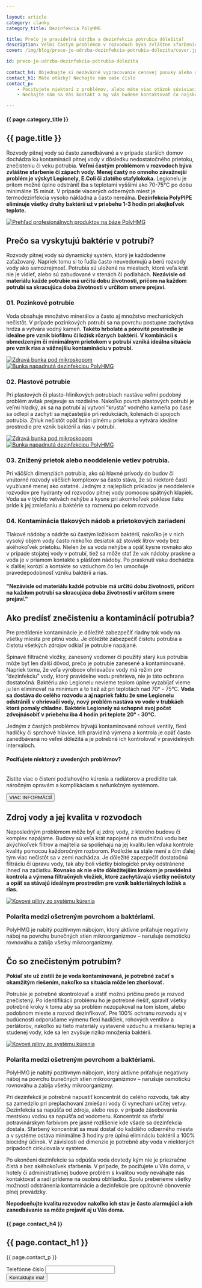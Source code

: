 ```yaml
--- 

layout: article
category: clanky  
category_title: Dezinfekcia PolyHMG

title: Prečo je pravidelná údržba a dezinfekcia potrubia dôležitá? 
description: Veľmi častým problémom v rozvodoch býva zvláštne sfarbenie či zápach vody. Menej častý no omnoho závažnejší problém je výskyt Legionely, E.Coli či zlatého stafylokoka. Legionelu je pritom možné úplne odstrániť iba s teplotami vyššími ako 70-75°C po dobu minimálne 15 minút. V prípade viacerých odberných miest je termodezinfekcia vysoko nákladná a často nereálna.
cover: /img/blog/preco-je-udrzba-dezinfekcia-potrubia-dolezita/cover.jpg 

id: preco-je-udrzba-dezinfekcia-potrubia-dolezita
 
contact_h4: Objednajte si nezáväzné vypracovanie cenovej ponuky alebo obliadku priamo u vás doma
contact_h1: Máte otázky? Nechajte nám vaše číslo
contact_p: 
    - Pociťujete niektorí z problémov, alebo máte viac otázok súvisiacich s článkom? <br> 
    - Nechajte nám na Vás kontakt a my vás budeme kontaktovať čo najskôr ako to bude možné.

--- 
```

<div id="blog" class="{{ page.id }}">
    <section class="full-width text-center first-header"> 
        <div class="container">
            <div class="row"> 
                <h4>{{ page.category_title }}</h4>
                <h1 class="narrow">{{ page.title }}</h1> 
            </div>
            <div class="row">
                <p class="narrow"> 
                    Rozvody pitnej vody sú často zanedbávané a v prípade starších domov dochádza ku kontaminácií pitnej vody v dôsledku nedostatočného prietoku, znečisteniu či veku potrubia. <strong>Veľmi častým problémom v rozvodoch býva zvláštne sfarbenie či zápach vody. Menej častý no omnoho závažnejší problém je výskyt Legionely, E.Coli či zlatého stafylokoka.</strong> Legionelu je pritom možné úplne odstrániť iba s teplotami vyššími ako 70-75°C po dobu minimálne 15 minút. V prípade viacerých odberných miest je termodezinfekcia vysoko nákladná a často nereálna. <strong>Dezinfekcia PolyPIPE eliminuje všetky druhy baktérií už v priebehu 1-3 hodín pri akejkoľvek teplote.</strong>
                </p>
            </div>
        </div> 
    </section>
    <section class="container text-center article-text">
        <div class="row align-center">
            <div class="col-11 col-md-8 width-photo">
                <a href="{{ site.url }}/img/blog/preco-je-udrzba-dezinfekcia-potrubia-dolezita/potrubie2.jpg" class="fresco" data-fresco-group="shared_options">
                    <img src="{{ site.url }}/img/blog/preco-je-udrzba-dezinfekcia-potrubia-dolezita/potrubie2.jpg" alt="Prehľad profesionálnych produktov na báze PolyHMG" class="img-fluid">
                </a>
            </div>
            <div class="col-11 col-md-10 text-left m-auto">
                <h2>
                    Prečo sa vyskytujú baktérie v potrubí? 
                </h2>
                <p>
                    Rozvody pitnej vody sú dynamický systém, ktorý je každodenne zaťažovaný. Napriek tomu si to ľudia často neuvedomujú a berú rozvody vody ako samozrejmosť. Potrubia sú uložené na miestach, ktoré veľa krát nie je vidieť, alebo sú zabudované v stenách či podlahách. <strong>Nezávisle od materiálu každé potrubie má určitú dobu životnosti, pričom na každom potrubí sa skracujúca doba životnosti v určitom smere prejaví.</strong>
                </p>
                <h3>
                    01. Pozinkové potrubie
                </h3>
                <p>
                    Voda obsahuje množstvo minerálov a často aj množstvo mechanických nečistôt. V prípade pozinkových potrubí sa na povrchu postupne zachytáva hrdza a vytvára vodný kameň. <strong>Takéto hrbolaté a pórovité prostredie je ideálne pre vznik biofilmu či ložísk rôznych baktérií. V kombinácií s obmedzeným či minimálnym prietokom v potrubí vzniká ideálna situácia pre vznik rias a vážnejšiu kontamináciu v potrubí. </strong>
                </p>
                <div class="col-11 col-md-12 text-center images">
                    <div class="row justify-content-between">
                        <div class="col-12 col-md-6 image-container">
                            <a href="{{ site.url }}/img/blog/preco-je-udrzba-dezinfekcia-potrubia-dolezita/potrubie1.jpg" class="fresco" data-fresco-group="shared_options">
                                <img src="{{ site.url }}/img/blog/preco-je-udrzba-dezinfekcia-potrubia-dolezita/potrubie1.jpg" alt="Zdravá bunka pod mikroskopom">
                            </a>
                        </div>
                        <div class="col-12 col-md-6 image-container">
                            <a href="{{ site.url }}/img/blog/preco-je-udrzba-dezinfekcia-potrubia-dolezita/potrubie3.jpg" class="fresco" data-fresco-group="shared_options">
                                <img src="{{ site.url }}/img/blog/preco-je-udrzba-dezinfekcia-potrubia-dolezita/potrubie3.jpg" class="middle" alt="Bunka napadnutá dezinfekciou PolyHMG">
                            </a>
                        </div>
                    </div>
                </div> 
                <h3>
                    02. Plastové potrubie
                </h3>
                <p>
                    Pri plastových či plasto-hliníkových potrubiach nastáva veľmi podobný problém avšak prejavuje sa rozdielne. Nakoľko povrch plastových potrubí je veľmi hladký, ak sa na potrubí aj vytvorí “krusta” vodného kameňa po čase sa odlepí a zachytí sa najčastejšie pri redukciách, kolenách či spojoch potrubia. Zhluk nečistôt opäť bráni plnému prietoku a vytvára ideálne prostredie pre vznik baktérií a rias v potrubí. 
                </p>
                <div class="col-11 col-md-9 text-center images">
                    <div class="row justify-content-between">
                        <div class="col-12 col-md-6 image-container">
                            <a href="{{ site.url }}/img/blog/preco-je-udrzba-dezinfekcia-potrubia-dolezita/potrubie-ppr-1.jpg" class="fresco" data-fresco-group="shared_options">
                                <img src="{{ site.url }}/img/blog/preco-je-udrzba-dezinfekcia-potrubia-dolezita/potrubie-ppr-1.jpg" class="middle" alt="Zdravá bunka pod mikroskopom">
                            </a>
                        </div>
                        <div class="col-12 col-md-6 image-container">
                            <a href="{{ site.url }}/img/blog/preco-je-udrzba-dezinfekcia-potrubia-dolezita/potrubie-ppr-2.jpg" class="fresco" data-fresco-group="shared_options">
                                <img src="{{ site.url }}/img/blog/preco-je-udrzba-dezinfekcia-potrubia-dolezita/potrubie-ppr-2.jpg" class="middle" alt="Bunka napadnutá dezinfekciou PolyHMG">
                            </a>
                        </div>
                    </div>
                </div> 
                <h3>
                    03. Znížený prietok alebo neoddelenie vetiev potrubia. 
                </h3>
                <p>
                    Pri väčších dimenziách potrubia, ako sú hlavné prívody do budov či vnútorné rozvody väčších komplexov sa často stáva, že sú niektoré časti využívané menej ako ostatné. Jedným z najlepších príkladov je neoddelenie rozvodov pre hydranty od rozvodov pitnej vody pomocou spätných klapiek. Voda sa v týchto vetvách nehýbe a kysne pri akomkoľvek poklese tlaku príde k jej zmiešaniu a baktérie sa roznenú po celom rozvode. 
                </p>
                <h3>
                    04. Kontaminácia tlakových nádob a prietokových zariadení 
                </h3>
                <p>
                    Tlakové nádoby a nádrže sú častým ložiskom baktérií, nakoľko je v nich vysoký objem vody často niekoľko desiatok až stoviek litrov vody bez akéhokoľvek prietoku. Nielen že sa voda nehýbe a opäť kysne rovnako ako v prípade stojatej vody v potrubí, tiež sa môže stať že vak nádoby praskne a voda je v priamom kontakte s plášťom nádoby. Po prasknutí vaku dochádza k ďalšej korózií a kontakte so vzduchom čo len umocňuje pravedepodobnosť vzniku baktérií a rias. 
                </p>
            </div>
            <div class="col-11 col-md-10 text-center quote">
                <h4>
                    "Nezávisle od materiálu každé potrubie má určitú dobu životnosti, pričom na každom potrubí sa skracujúca doba životnosti v určitom smere prejaví."
                </h4>
            </div>
            <div class="col-11 col-md-10 text-left m-auto">
                <h2>
                    Ako predísť znečisteniu a kontaminácií potrubia? 
                </h2>
                <p>
                    Pre predídenie kontaminácie je dôležité zabezpečiť riadny tok vody na všetky miesta pre pitnú vodu. Je dôležité zabezpečiť čistotu potrubia a čistotu všetkých zdrojov odkiaľ je potrubie napájané. 
                </p>
                <p>
                    Špinavé filtračné vložky, zanesený vodomer či použitý starý kus potrubia môže byť len ďalší dôvod, prečo je potrubie zanesené a kontaminované. Napriek tomu, že veľa výrobcov ohrievačov vody má režim pre “dezinfekciu” vody, ktorý pravidelne vodu prehrieva, nie je táto ochrana dostatočná. Baktériu ako Legionelu nevieme teplom úplne vyzabíjať vieme ju len eliminovať na minimum a to tiež až pri teplotách nad 70° - 75°C. <strong>Voda sa dostáva do celého rozvodu a aj napriek faktu že sme Legionelu odstránili v ohrievači vody, nový problém nastáva vo vode v trubkách ktorá pomaly chladne. Baktérie Legionely sú schopné svoj počet zdvojnásobiť v priebehu iba 4 hodín pri teplote 20° - 30°C.</strong>
                </p>
                <p>
                    Jedným z častých problémov bývajú kontaminované rohové ventily, flexi hadičky či sprchové hlavice. Ich pravidlná výmena a kontrola je opäť často zanedbávaná no veľmi dôležitá a je potrebné ich kontrolovať v pravidelných intervaloch. 
                </p>
            </div>
            <div class="col-11 col-md-8 text-center quote white-panel">
                <h4>
                    Pociťujete niektorý z uvedených problémov? <br> <br>
                </h4>
                <p> 
                     Zistite viac o čistení podlahového kúrenia a radiátorov a predídite tak náročným opravám a komplikáciam s nefunkčným systémom.
                </p>
                <a href="https://www.octopusenergi.sk/sluzby/cistenie-vykurovacich-systemov.html">
                    <button class="c2a blog">
                        VIAC INFORMÁCIÍ
                    </button>
                </a>
            </div>
            <div class="col-11 col-md-10 text-left m-auto">
                <h2>
                    Zdroj vody a jej kvalita v rozvodoch
                </h2>
                <p>
                    Neposledným problémom môže byť aj zdroj vody, z ktorého budovu či komplex napájame. Budovy sú veľa krát napojené na studničnú vodu bez akýchkoľvek filtrov a majitelia sa spoliehajú na jej kvalitu len vďaka kontrole kvality pomocou každoročným rozborom. Podložie sa stále mení a čím ďalej tým viac nečistôt sa v zemi nachádza. Je dôležité zapezpečiť dostatočnú filtráciu či úpravu vody, tak aby boli všetky biologické prvky odstránené ihneď na začiatku. <strong>Rovnako ak nie ešte dôležitejším krokom je pravidelná kontrola a výmena filtračných vložiek, ktoré zachytávajú všetky nečistoty a opäť sa stávajú ideálnym prostredím pre vznik bakteriálnych ložísk a rias. </strong>
                </p>
            </div>
            <div class="col-11 col-md-9 text-center images">
                <div class="row justify-content-between">
                    <div class="col-12 col-md-6 image-container m-auto">
                        <a href="{{ site.url }}/img/blog/preco-je-udrzba-dezinfekcia-potrubia-dolezita/cerpadlo.jpg" class="fresco" data-fresco-group="shared_options">
                            <img src="{{ site.url }}/img/blog/preco-je-udrzba-dezinfekcia-potrubia-dolezita/cerpadlo.jpg" alt="Kovové piliny zo systému kúrenia">
                        </a>
                    </div>
                    <div class="col-12 col-md-6 image-container text-left m-auto">
                        <h3>
                           Polarita medzi ošetreným povrchom a baktériami. 
                        </h3>
                        <p>
                            PolyHMG je nabitý pozitívnym nábojom, ktorý aktívne priťahuje negatívny náboj na povrchu bunečných stien mikroorganizmov – narušuje osmotickú rovnováhu a zabíja všetky mikroorganizmy. 
                        </p>
                    </div>
                </div>
            </div> 
            <div class="col-11 col-md-10 text-left m-auto">
                <h2>
                    Čo so znečisteným potrubím? 
                </h2>
                <p> 
                    <strong>Pokiaľ ste už zistili že je voda kontaminovaná, je potrebné začať s okamžitým riešením, nakoľko sa situácia môže len zhoršovať.</strong>
                </p>
                <p> 
                    Potrubie je potrebné skontrolovať a zistiť možnú príčinu prečo je rozvod znečistený. Po identifikácií problému ho je potrebné riešiť, spraviť všetky potrebné kroky k tomu aby sa problém nezopakoval na tom istom, alebo podobnom mieste a rozvod dezinfikovať. Pre 100% ochranu rozvodu aj v budúcnosti odporúčame výmenu flexi hadičiek, rohových ventilov a perlátorov, nakoľko sú tieto materiály vystavené vzduchu a miešaniu teplej a studenej vody, kde sa len zvyšuje riziko množenia baktérií.
                </p>
                <div class="col-11 col-md-9 text-center images">
                    <div class="row justify-content-between">
                        <div class="col-12 col-md-6 image-container m-auto">
                            <a href="{{ site.url }}/img/blog/preco-je-udrzba-dezinfekcia-potrubia-dolezita/znecistena-voda.jpg" class="fresco" data-fresco-group="shared_options">
                                <img src="{{ site.url }}/img/blog/preco-je-udrzba-dezinfekcia-potrubia-dolezita/znecistena-voda.jpg" alt="Kovové piliny zo systému kúrenia">
                            </a>
                        </div>
                        <div class="col-12 col-md-6 image-container text-left m-auto">
                            <h3>
                            Polarita medzi ošetreným povrchom a baktériami. 
                            </h3>
                            <p>
                                PolyHMG je nabitý pozitívnym nábojom, ktorý aktívne priťahuje negatívny náboj na povrchu bunečných stien mikroorganizmov – narušuje osmotickú rovnováhu a zabíja všetky mikroorganizmy. 
                            </p>
                        </div>
                    </div>
                </div> 
                <p> 
                    Pri dezinfekcií je potrebné napustiť koncentrát do celého rozvodu, tak aby sa zamedzilo pri preplachovaní zmiešaní vody či vynechaní určitej vetvy. Dezinfekcia sa napúšťa od zdroja, alebo resp. v prípade zásobovania mestskou vodou sa napúšťa od vodomeru. Koncentrát sa sfarbí potravinárskym farbivom pre jasné rozlíšenie kde všade sa dezinfekcia dostala. Sfarbený koncentrát sa musí dostať do každého odberného miesta a v systéme ostáva minimálne 3 hodiny pre úplnú elimináciu baktérií a 100% biocidný účinok. V závislosti od dimenzie je potrebné aby voda v niektorých prípadoch cirkulovala v systéme. 
                </p>
                <p> 
                    Po ukončení dezinfekcie sa odpúšťa voda dovtedy kým nie je priezračne čistá a bez akéhokoľvek sfarbenia. 
                    V prípade, že pociťujete u Vás doma, v hotely či administratívnej budove problém s kvalitou vody neváhajte nás kontaktovať a radi prídeme na osobnú obhliadku. Spolu preberieme všetky možnosti odstránenia kontaminácie a dezinfekcie pre opätovné obnovenie plnej prevádzky. 
                </p>
                <p> 
                    <strong>Nepodceňujte kvalitu rozvodov nakoľko ich stav je často alarmujúci a ich zanedbávanie sa môže prejaviť aj u Vás doma. </strong>
                </p>
            </div>
        </div>
    </section>
    <section id="contact" class="contact text-center margin-100-100 white-panel"> 
        <div class="container">
            <div class="row">
                <div class="col-12">
                    <h4>{{ page.contact_h4 }}</h4>
                    <h1>{{ page.contact_h1 }}</h1>
                </div>
            </div>
            <div class="row justify-content-around">
                <p class="full-width text-center">
                    {{ page.contact_p }} 
                </p>
                <div class="col-12 col-md-9">
                    <form method="post" id="form-contact" action="" name="form-contact">
                            <div class="form-group col-md-6">
                                    <label for="phone" class="col-form-label">Telefónne číslo</label>
                                    <input type="text" id="phone" >
                                    <span class="error-message"></span>
                            </div>
                        <div class="sent"></div>
                        <div class="not-sent"></div>
                        <button type="submit" form="form-contact" class="button c2a blog mt-4">Kontaktujte ma!</button>
                    </form>
                </div>
            </div>
        </div>
    </section>
</div>